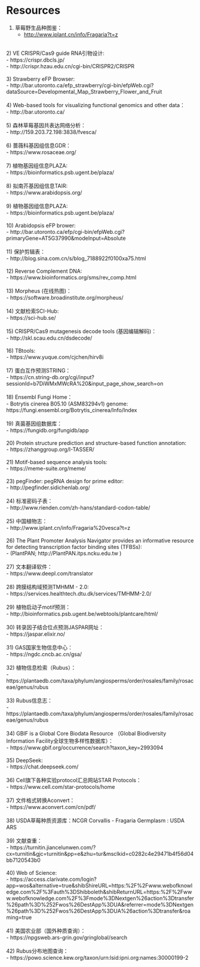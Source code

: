 # Resources

1) 草莓野生品种图鉴：<br>
    - http://www.iplant.cn/info/Fragaria?t=z <br>
<br>
2) VE CRISPR/Cas9 guide RNA引物设计: <br>
    - https://crispr.dbcls.jp/ <br>
    - http://crispr.hzau.edu.cn/cgi-bin/CRISPR2/CRISPR <br>
<br>
3) Strawberry eFP Browser: <br>
    - http://bar.utoronto.ca/efp_strawberry/cgi-bin/efpWeb.cgi?dataSource=Developmental_Map_Strawberry_Flower_and_Fruit <br>
<br>
4) Web-based tools for visualizing functional genomics and other data：<br>
    - http://bar.utoronto.ca/ <br>
<br>
5) 森林草莓基因共表达网络分析：<br>
    - http://159.203.72.198:3838/fvesca/ <br>
<br>  
6) 蔷薇科基因组信息GDR：<br>
    - https://www.rosaceae.org/ <br>
<br>
7) 植物基因组信息PLAZA: <br>
    - https://bioinformatics.psb.ugent.be/plaza/ <br>
<br>
8) 拟南芥基因组信息TAIR: <br>
    - https://www.arabidopsis.org/ <br>
<br>
9) 植物基因组信息PLAZA: <br>
    - https://bioinformatics.psb.ugent.be/plaza/ <br>
<br>
10) Arabidopsis eFP brower: <br>
    - http://bar.utoronto.ca/efp/cgi-bin/efpWeb.cgi?primaryGene=AT5G37990&modeInput=Absolute <br>
<br>
11) 保护剪辑表：<br>
    - http://blog.sina.com.cn/s/blog_7188922f0100xa75.html <br>
<br>
12) Reverse Complement DNA:<br>
    - https://www.bioinformatics.org/sms/rev_comp.html <br>
<br>
13) Morpheus (在线热图)：<br>
    - https://software.broadinstitute.org/morpheus/ <br>
<br>
14) 文献检索SCI-Hub:<br> 
    - https://sci-hub.se/ <br>
<br>
15) CRISPR/Cas9 mutagenesis decode tools (基因编辑解码)：<br>
    - http://skl.scau.edu.cn/dsdecode/ <br>
<br>
16) TBtools:<br>
    - https://www.yuque.com/cjchen/hirv8i <br>
<br>
17) 蛋白互作预测STRING：<br>
    - https://cn.string-db.org/cgi/input?sessionId=b7DiWMxMWcRA%20&input_page_show_search=on <br>
<br>
18) Ensembl Fungi Home：<br>
    - Botrytis cinerea B05.10 (ASM83294v1) genome: https://fungi.ensembl.org/Botrytis_cinerea/Info/Index  <br>
<br>
19) 真菌基因组数据库：<br>
    - https://fungidb.org/fungidb/app <br>
<br>
20) Protein structure prediction and structure-based function annotation:<br> 
    - https://zhanggroup.org/I-TASSER/ <br>
<br>
21) Motif-based sequence analysis tools: <br>
    - https://meme-suite.org/meme/ <br>
<br>
23) pegFinder: pegRNA design for prime editor: <br>
    - http://pegfinder.sidichenlab.org/ <br>
<br>
24) 标准密码子表：<br>
    - http://www.rienden.com/zh-hans/standard-codon-table/ <br>
<br>
25) 中国植物志：<br> 
    - http://www.iplant.cn/info/Fragaria%20vesca?t=z <br>
<br>
26) The Plant Promoter Analysis Navigator provides an informative resource for detecting transcription factor binding sites (TFBSs): <br>
    - (PlantPAN; http://PlantPAN.itps.ncku.edu.tw ) <br>
<br>
27) 文本翻译软件：<br>
    - https://www.deepl.com/translator <br>
<br>
28) 跨膜结构域预测TMHMM - 2.0:<br>
    - https://services.healthtech.dtu.dk/services/TMHMM-2.0/ <br>
<br>
29) 植物启动子motif预测：<br>
    - http://bioinformatics.psb.ugent.be/webtools/plantcare/html/  <br>
<br>
30) 转录因子结合位点预测JASPAR网址：<br>
    - https://jaspar.elixir.no/ <br>
<br>
31) GAS国家生物信息中心：<br>
    - https://ngdc.cncb.ac.cn/gsa/ <br>
<br>
32) 植物信息检索（Rubus）：<br>
    - https://plantaedb.com/taxa/phylum/angiosperms/order/rosales/family/rosaceae/genus/rubus <br>
<br>
33) Rubus信息志：<br>
    - https://plantaedb.com/taxa/phylum/angiosperms/order/rosales/family/rosaceae/genus/rubus <br>
<br>
34) GBIF is a Global Core Biodata Resource （Global Biodiversity Information Facility全球生物多样性数据库）：<br>
    - https://www.gbif.org/occurrence/search?taxon_key=2993094 <br>
<br>
35) DeepSeek:<br>
    - https://chat.deepseek.com/ <br>
<br>
36) Cell旗下各种实验protocol汇总网站STAR Protocols：<br>
    - https://www.cell.com/star-protocols/home <br>
<br>
37) 文件格式转换Aconvert：<br>
    - https://www.aconvert.com/cn/pdf/ <br>
<br>
38) USDA草莓种质资源库：NCGR Corvallis - Fragaria Germplasm : USDA ARS <br>
<br>
39) 文献查重：<br>
    - https://turnitin.jiancelunwen.com/?cx=turnitin&gjc=turnitin&pp=e&zhu=tur&msclkid=c0282c4e29471b4f56d04bb7120543b0 <br>
<br>
40) Web of Science: <br>
    - https://access.clarivate.com/login?app=wos&alternative=true&shibShireURL=https:%2F%2Fwww.webofknowledge.com%2F%3Fauth%3DShibboleth&shibReturnURL=https:%2F%2Fwww.webofknowledge.com%2F%3Fmode%3DNextgen%26action%3Dtransfer%26path%3D%252Fwos%26DestApp%3DUA&referrer=mode%3DNextgen%26path%3D%252Fwos%26DestApp%3DUA%26action%3Dtransfer&roaming=true <br>
<br>
41) 美国农业部（国外种质查询）：<br>
    - https://npgsweb.ars-grin.gov/gringlobal/search <br>
<br>
42) Rubus分布地图查询：<br>
    - https://powo.science.kew.org/taxon/urn:lsid:ipni.org:names:30000199-2 <br>
<br>